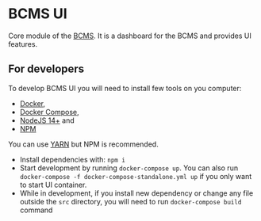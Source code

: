 # BCMS UI

Core module of the [BCMS](https://github.com/becomesco/cms). It is a dashboard for the BCMS and provides UI features.

## For developers

To develop BCMS UI you will need to install few tools on you computer:

- [Docker](https://www.docker.com/),
- [Docker Compose](https://docs.docker.com/compose/),
- [NodeJS 14+](https://nodejs.org/) and
- [NPM](https://www.npmjs.com/)

You can use [YARN](https://yarnpkg.com/) but NPM is recommended.

- Install dependencies with: `npm i`
- Start development by running `docker-compose up`. You can also run `docker-compose -f docker-compose-standalone.yml up` if you only want to start UI container.
- While in development, if you install new dependency or
  change any file outside the `src` directory, you will need
  to run `docker-compose build` command
